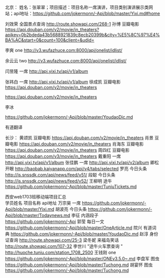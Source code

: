 
北京：
姓名：张翠翠；项目描述：项目名称一席演讲，项目类别演讲展示类网站；api地址：https://github.com/jokermonn/-Api/blob/master/Yixi.md#home

刘效荣    全国景点查询    http://route.showapi.com/268-1
孙博 豆瓣电影  https://api.douban.com/v2/movie/in_theaters?apikey=0b2bdeda43b5688921839c8ecb20399b&city=%E5%8C%97%E4%BA%AC&start=0&count=100&client=&udid=

李爽  one  http://v3.wufazhuce.com:8000/api/onelist/idlist/

余云云  two
 http://v3.wufazhuce.com:8000/api/onelist/idlist/

 闫昱隆    一席    http://api.yixi.tv/api/v1/album

张祎白   一席  http://api.yixi.tv/api/v1/album
徐成凯    豆瓣电影    https://api.douban.com/v2/movie/in_theaters

https://api.douban.com/v2/movie/in_theaters 

 李冰 

https://github.com/jokermonn/-Api/blob/master/YoudaoDic.md

有道翻译


长沙：
黄颂凯	豆瓣电影	https://api.douban.com/v2/movie/in_theaters
肖景	豆瓣电影	https://api.douban.com/v2/movie/in_theaters
肖海东	豆瓣电影	https://api.douban.com/v2/movie/in_theaters
周四红	豆瓣电影	https://api.douban.com/v3/movie/in_theaters
戴重阳	一席	http://api.yixi.tv/api/v1/album
张佳鹏	一席	http://api.yixi.tv/api/v2/album
卿松	开眼	http://baobab.kaiyanapp.com/api/v4/tabs/selected
罗亮	今日头条	http://is.snssdk.com/api/news/feed/v51/
段聪	今日头条	http://is.snssdk.com/api/news/feed/v52/
王柳明	途牛	https://github.com/jokermonn/-Api/blob/master/TuniuTickets.md

西安web1703班移动端项目汇总		
学员姓名 	项目名称	api地址
万宗昊	一席	https://github.com/jokermonn/-Api/blob/master/Yixi.md
胡波亮	今日头条	https://github.com/jokermonn/-Api/blob/master/Todaynews.md
李征	内涵段子	https://github.com/jokermonn/-Api
郭莹	每日一文	https://github.com/jokermonn/-Api/blob/master/OneArticle.md
院兴	有道词典	https://github.com/jokermonn/-Api/blob/master/YoudaoDic.md
赵淳	身份证查询	http://route.showapi.com/25-3
梁冬妮	来福岛笑话	http://route.showapi.com/107-32
李世川	"途牛火车票查询
"	http://huoche.tuniu.com/station_1708_2500
王钱刚	one	https://github.com/jokermonn/-Api/blob/master/ONEv3.5.0~.md
李盘军	图虫	https://github.com/jokermonn/-Api/blob/master/Tuchong.md
胡宴怀	图虫	https://github.com/jokermonn/-Api/blob/master/Tuchong.md

